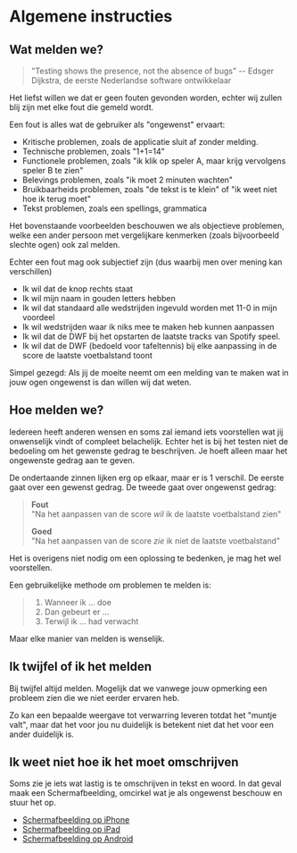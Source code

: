 # Algemene instructies

## Wat melden we?

> "Testing shows the presence, not the absence of bugs"
> -- Edsger Dijkstra, de eerste Nederlandse software ontwikkelaar

Het liefst willen we dat er geen fouten gevonden worden, echter wij zullen blij zijn met elke fout die gemeld wordt.

Een fout is alles wat de gebruiker als "ongewenst" ervaart:

- Kritische problemen, zoals de applicatie sluit af zonder melding.
- Technische problemen, zoals "1+1=14"
- Functionele problemen, zoals "ik klik op speler A, maar krijg vervolgens speler B te zien"
- Belevings problemen, zoals "ik moet 2 minuten wachten"
- Bruikbaarheids problemen, zoals "de tekst is te klein" of "ik weet niet hoe ik terug moet"
- Tekst problemen, zoals een spellings, grammatica

Het bovenstaande voorbeelden beschouwen we als objectieve problemen, welke een ander persoon met vergelijkare kenmerken (zoals bijvoorbeeld slechte ogen) ook zal melden.

Echter een fout mag ook subjectief zijn (dus waarbij men over mening kan verschillen)

- Ik wil dat de knop rechts staat
- Ik wil mijn naam in gouden letters hebben
- Ik wil dat standaard alle wedstrijden ingevuld worden met 11-0 in mijn voordeel
- Ik wil wedstrijden waar ik niks mee te maken heb kunnen aanpassen
- Ik wil dat de DWF bij het opstarten de laatste tracks van Spotify speel.
- Ik wil dat de DWF (bedoeld voor tafeltennis) bij elke aanpassing in de score de laatste voetbalstand toont

Simpel gezegd: Als jij de moeite neemt om een melding van te maken wat in jouw ogen ongewenst is dan willen wij dat weten.

## Hoe melden we?

Iedereen heeft anderen wensen en soms zal iemand iets voorstellen wat jij onwenselijk vindt of compleet belachelijk. Echter het is bij het testen niet de bedoeling om het gewenste gedrag te beschrijven. Je hoeft alleen maar het ongewenste gedrag aan te geven.

De ondertaande zinnen lijken erg op elkaar, maar er is 1 verschil. De eerste gaat over een gewenst gedrag. De tweede gaat over ongewenst gedrag:

> **Fout**  
> "Na het aanpassen van de score *wil* ik de laatste voetbalstand zien"
>
> **Goed**  
> "Na het aanpassen van de score *zie* ik niet de laatste voetbalstand"

Het is overigens niet nodig om een oplossing te bedenken, je mag het wel voorstellen.

Een gebruikelijke methode om problemen te melden is:

> 1. Wanneer ik ... doe  
> 2. Dan gebeurt er ...
> 3. Terwijl ik ... had verwacht

Maar elke manier van melden is wenselijk.

## Ik twijfel of ik het melden

Bij twijfel altijd melden. Mogelijk dat we vanwege jouw opmerking een probleem zien die we niet eerder ervaren heb.

Zo kan een bepaalde weergave tot verwarring leveren totdat het "muntje valt", maar dat het voor jou nu duidelijk is betekent niet dat het voor een ander duidelijk is.

## Ik weet niet hoe ik het moet omschrijven

Soms zie je iets wat lastig is te omschrijven in tekst en woord. In dat geval maak een Schermafbeelding, omcirkel wat je als ongewenst beschouw en stuur het op.

- [Schermafbeelding op iPhone](https://support.apple.com/nl-nl/HT200289)
- [Schermafbeelding op iPad](https://support.apple.com/nl-nl/HT210781)
- [Schermafbeelding op Android](https://support.google.com/android/answer/9075928?hl=nl)